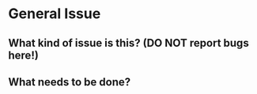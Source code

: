 # General Issue

## What kind of issue is this? (DO NOT report bugs here!)

## What needs to be done?
